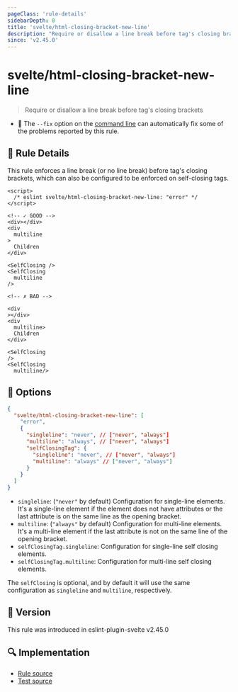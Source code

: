 ```yaml
---
pageClass: 'rule-details'
sidebarDepth: 0
title: 'svelte/html-closing-bracket-new-line'
description: "Require or disallow a line break before tag's closing brackets"
since: 'v2.45.0'
---
```


# svelte/html-closing-bracket-new-line

> Require or disallow a line break before tag's closing brackets

- :wrench: The `--fix` option on the [command line](https://eslint.org/docs/user-guide/command-line-interface#fixing-problems) can automatically fix some of the problems reported by this rule.

## :book: Rule Details

This rule enforces a line break (or no line break) before tag's closing brackets, which can also be configured to be enforced on self-closing tags.

<!-- prettier-ignore-start -->
<!--eslint-skip-->

```svelte
<script>
  /* eslint svelte/html-closing-bracket-new-line: "error" */
</script>

<!-- ✓ GOOD -->
<div></div>
<div
  multiline
>
  Children
</div>

<SelfClosing />
<SelfClosing
  multiline
/>

<!-- ✗ BAD -->

<div
></div>
<div
  multiline>
  Children
</div>

<SelfClosing
/>
<SelfClosing
  multiline/>
```

<!-- prettier-ignore-end -->

## :wrench: Options

```json
{
  "svelte/html-closing-bracket-new-line": [
    "error",
    {
      "singleline": "never", // ["never", "always"]
      "multiline": "always", // ["never", "always"]
      "selfClosingTag": {
        "singleline": "never", // ["never", "always"]
        "multiline": "always" // ["never", "always"]
      }
    }
  ]
}
```

- `singleline`: (`"never"` by default) Configuration for single-line elements. It's a single-line element if the element does not have attributes or the last attribute is on the same line as the opening bracket.
- `multiline`: (`"always"` by default) Configuration for multi-line elements. It's a multi-line element if the last attribute is not on the same line of the opening bracket.
- `selfClosingTag.singleline`: Configuration for single-line self closing elements.
- `selfClosingTag.multiline`: Configuration for multi-line self closing elements.

The `selfClosing` is optional, and by default it will use the same configuration as `singleline` and `multiline`, respectively.

## :rocket: Version

This rule was introduced in eslint-plugin-svelte v2.45.0

## :mag: Implementation

- [Rule source](https://github.com/sveltejs/eslint-plugin-svelte/blob/main/packages/eslint-plugin-svelte/src/rules/html-closing-bracket-new-line.ts)
- [Test source](https://github.com/sveltejs/eslint-plugin-svelte/blob/main/packages/eslint-plugin-svelte/tests/src/rules/html-closing-bracket-new-line.ts)
